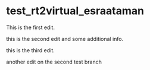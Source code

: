 # test_rt2virtual_esraataman

This is the first edit.

this is the second edit and some additional info.

this is the third edit.

another edit on the second test branch
